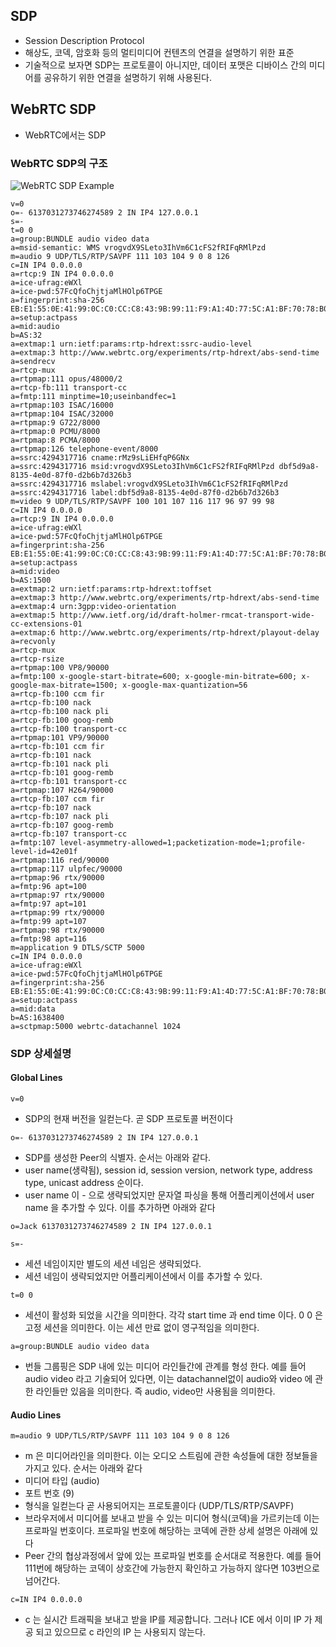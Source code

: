 ## SDP

- Session Description Protocol
- 해상도, 코덱, 암호화 등의 멀티미디어 컨텐츠의 연결을 설명하기 위한 표준
- 기술적으로 보자면 SDP는 프로토콜이 아니지만, 데이터 포맷은 디바이스 간의 미디어를 공유하기 위한 연결을 설명하기 위해 사용된다.



## WebRTC SDP

- WebRTC에서는 SDP

### WebRTC SDP의 구조

![WebRTC SDP Example](./images/05_1.png)

```sdp
v=0
o=- 6137031273746274589 2 IN IP4 127.0.0.1
s=-
t=0 0
a=group:BUNDLE audio video data
a=msid-semantic: WMS vrogvdX9SLeto3IhVm6C1cFS2fRIFqRMlPzd
m=audio 9 UDP/TLS/RTP/SAVPF 111 103 104 9 0 8 126
c=IN IP4 0.0.0.0
a=rtcp:9 IN IP4 0.0.0.0
a=ice-ufrag:eWXl
a=ice-pwd:57FcQfoChjtjaMlHOlp6TPGE
a=fingerprint:sha-256 EB:E1:55:0E:41:99:0C:C0:CC:C8:43:9B:99:11:F9:A1:4D:77:5C:A1:BF:70:78:B0:19:30:04:D8:D3:11:DC:0D
a=setup:actpass
a=mid:audio
b=AS:32
a=extmap:1 urn:ietf:params:rtp-hdrext:ssrc-audio-level
a=extmap:3 http://www.webrtc.org/experiments/rtp-hdrext/abs-send-time
a=sendrecv
a=rtcp-mux
a=rtpmap:111 opus/48000/2
a=rtcp-fb:111 transport-cc
a=fmtp:111 minptime=10;useinbandfec=1
a=rtpmap:103 ISAC/16000
a=rtpmap:104 ISAC/32000
a=rtpmap:9 G722/8000
a=rtpmap:0 PCMU/8000
a=rtpmap:8 PCMA/8000
a=rtpmap:126 telephone-event/8000
a=ssrc:4294317716 cname:rMz9sLiEHfqP6GNx
a=ssrc:4294317716 msid:vrogvdX9SLeto3IhVm6C1cFS2fRIFqRMlPzd dbf5d9a8-8135-4e0d-87f0-d2b6b7d326b3
a=ssrc:4294317716 mslabel:vrogvdX9SLeto3IhVm6C1cFS2fRIFqRMlPzd
a=ssrc:4294317716 label:dbf5d9a8-8135-4e0d-87f0-d2b6b7d326b3
m=video 9 UDP/TLS/RTP/SAVPF 100 101 107 116 117 96 97 99 98
c=IN IP4 0.0.0.0
a=rtcp:9 IN IP4 0.0.0.0
a=ice-ufrag:eWXl
a=ice-pwd:57FcQfoChjtjaMlHOlp6TPGE
a=fingerprint:sha-256 EB:E1:55:0E:41:99:0C:C0:CC:C8:43:9B:99:11:F9:A1:4D:77:5C:A1:BF:70:78:B0:19:30:04:D8:D3:11:DC:0D
a=setup:actpass
a=mid:video
b=AS:1500
a=extmap:2 urn:ietf:params:rtp-hdrext:toffset
a=extmap:3 http://www.webrtc.org/experiments/rtp-hdrext/abs-send-time
a=extmap:4 urn:3gpp:video-orientation
a=extmap:5 http://www.ietf.org/id/draft-holmer-rmcat-transport-wide-cc-extensions-01
a=extmap:6 http://www.webrtc.org/experiments/rtp-hdrext/playout-delay
a=recvonly
a=rtcp-mux
a=rtcp-rsize
a=rtpmap:100 VP8/90000
a=fmtp:100 x-google-start-bitrate=600; x-google-min-bitrate=600; x-google-max-bitrate=1500; x-google-max-quantization=56
a=rtcp-fb:100 ccm fir
a=rtcp-fb:100 nack
a=rtcp-fb:100 nack pli
a=rtcp-fb:100 goog-remb
a=rtcp-fb:100 transport-cc
a=rtpmap:101 VP9/90000
a=rtcp-fb:101 ccm fir
a=rtcp-fb:101 nack
a=rtcp-fb:101 nack pli
a=rtcp-fb:101 goog-remb
a=rtcp-fb:101 transport-cc
a=rtpmap:107 H264/90000
a=rtcp-fb:107 ccm fir
a=rtcp-fb:107 nack
a=rtcp-fb:107 nack pli
a=rtcp-fb:107 goog-remb
a=rtcp-fb:107 transport-cc
a=fmtp:107 level-asymmetry-allowed=1;packetization-mode=1;profile-level-id=42e01f
a=rtpmap:116 red/90000
a=rtpmap:117 ulpfec/90000
a=rtpmap:96 rtx/90000
a=fmtp:96 apt=100
a=rtpmap:97 rtx/90000
a=fmtp:97 apt=101
a=rtpmap:99 rtx/90000
a=fmtp:99 apt=107
a=rtpmap:98 rtx/90000
a=fmtp:98 apt=116
m=application 9 DTLS/SCTP 5000
c=IN IP4 0.0.0.0
a=ice-ufrag:eWXl
a=ice-pwd:57FcQfoChjtjaMlHOlp6TPGE
a=fingerprint:sha-256 EB:E1:55:0E:41:99:0C:C0:CC:C8:43:9B:99:11:F9:A1:4D:77:5C:A1:BF:70:78:B0:19:30:04:D8:D3:11:DC:0D
a=setup:actpass
a=mid:data
b=AS:1638400
a=sctpmap:5000 webrtc-datachannel 1024
```

### SDP 상세설명

#### Global Lines

```sdp
v=0
```

- SDP의 현재 버전을 일컫는다. 곧 SDP 프로토콜 버전이다

```sdp
o=- 6137031273746274589 2 IN IP4 127.0.0.1
```

- SDP를 생성한 Peer의 식별자. 순서는 아래와 같다.
- user name(생략됨), session id, session version, network type, address type, unicast address 순이다.
- user name 이 - 으로 생략되었지만 문자열 파싱을 통해 어플리케이션에서 user name 을 추가할 수 있다. 이를 추가하면 아래와 같다

```sdp
o=Jack 6137031273746274589 2 IN IP4 127.0.0.1
```

```sdp
s=-
```

- 세션 네임이지만 별도의 세션 네임은 생략되었다.
- 세션 네임이 생략되었지만 어플리케이션에서 이를 추가할 수 있다.

```sdp
t=0 0
```

- 세션이 활성화 되었을 시간을 의미한다. 각각 start time 과 end time 이다. 0 0 은 고정 세션을 의미한다. 이는 세션 만료 없이 영구적임을 의미한다.

```sdp
a=group:BUNDLE audio video data
```

- 번들 그룹핑은 SDP 내에 있는 미디어 라인들간에 관계를 형성 한다. 예를 들어 audio video 라고 기술되어 있다면, 이는 datachannel없이 audio와 video 에 관한 라인들만 있음을 의미한다. 즉 audio, video만 사용됨을 의미한다.

#### Audio Lines

```sdp
m=audio 9 UDP/TLS/RTP/SAVPF 111 103 104 9 0 8 126
```

- m 은 미디어라인을 의미한다. 이는 오디오 스트림에 관한 속성들에 대한 정보들을 가지고 있다. 순서는 아래와 같다
- 미디어 타입 (audio)
- 포트 번호 (9)
- 형식을 일컫는다 곧 사용되어지는 프로토콜이다 (UDP/TLS/RTP/SAVPF)
- 브라우저에서 미디어를 보내고 받을 수 있는 미디어 형식(코덱)을 가르키는데 이는 프로파일 번호이다. 프로파일 번호에 해당하는 코덱에 관한 상세 설명은 아래에 있다
- Peer 간의 협상과정에서 앞에 있는 프로파일 번호를 순서대로 적용한다. 예를 들어 111번에 해당하는 코덱이 상호간에 가능한지 확인하고 가능하지 않다면 103번으로 넘어간다.

```sdp
c=IN IP4 0.0.0.0
```

- c 는 실시간 트래픽을 보내고 받을 IP를 제공합니다. 그러나 ICE 에서 이미 IP 가 제공 되고 있으므로 c 라인의 IP 는 사용되지 않는다.